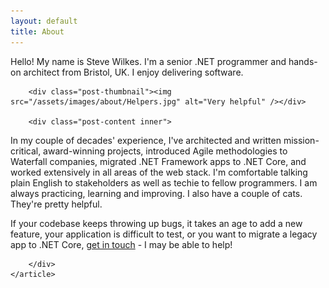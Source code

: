 ```yaml
---
layout: default
title: About
---
```


<main id="main" class="site-main">
    <article class="post-full inner">
        <div class="hero inner">
            <p class="hero-text">Hello! My name is Steve Wilkes. I'm a senior .NET programmer and hands-on architect from Bristol, UK. I enjoy delivering software.</p>
        </div>  
        
        <div class="post-thumbnail"><img src="/assets/images/about/Helpers.jpg" alt="Very helpful" /></div>
        
        <div class="post-content inner">
<p>In my couple of decades' experience, I've architected and written mission-critical, award-winning projects,
introduced Agile methodologies to Waterfall companies, migrated .NET Framework apps to .NET Core, and worked 
extensively in all areas of the web stack. I'm comfortable talking plain English to stakeholders as well as
techie to fellow programmers. I am always practicing, learning and improving. I also have a couple of cats.
They're pretty helpful.</p>

<p>If your codebase keeps throwing up bugs, it takes an age to add a new feature, your application is difficult
to test, or you want to migrate a legacy app to .NET Core, <a href="/contact">get in touch</a> - I may be able to help!</p>

        </div>
    </article>
</main>